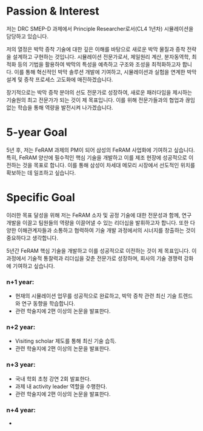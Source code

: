 # Passion & Interest

저는 DRC SMEP-D 과제에서 Principle Researcher로서(CL4 1년차) 시뮬레이션을 담당하고 있습니다. 

저의 열정은 박막 증착 기술에 대한 깊은 이해를 바탕으로 새로운 박막 물질과 증착 전략을 설계하고 구현하는 것입니다. 
시뮬레이션 전문가로서, 제일원리 계산, 분자동역학, 최적화 등의 기법을 활용하여 박막의 특성을 예측하고 구조와 조성을 최적화하고자 합니다.
이를 통해 혁신적인 박막 솔루션 개발에 기여하고, 시뮬레이션과 실험을 연계한 박막 설계 및 증착 프로세스 고도화에 매진하겠습니다.

장기적으로는 박막 증착 분야의 선도 전문가로 성장하여, 새로운 패러다임을 제시하는 기술원의 최고 전문가가 되는 것이 제 목표입니다. 
이를 위해 전문가들과의 협업과 끊임없는 학습을 통해 역량을 발전시켜 나가겠습니다.


# 5-year Goal
5년 후, 저는 FeRAM 과제의 PM이 되어 삼성의 FeRAM 사업화에 기여하고 싶습니다. 특히, FeRAM 양산에 필수적인 핵심 기술을 개발하고 이를 제조 현장에 성공적으로 이전하는 것을 목표로 합니다. 
이를 통해 삼성이 차세대 메모리 시장에서 선도적인 위치를 확보하는 데 일조하고 싶습니다.



# Specific Goal  

이러한 목표 달성을 위해 저는 FeRAM 소자 및 공정 기술에 대한 전문성과 함께, 연구 개발을 이끌고 팀원들의 역량을 이끌어낼 수 있는 리더십을 발휘하고자 합니다. 또한 다양한 이해관계자들과 소통하고 협력하여 기술 개발 과정에서의 시너지를 창출하는 것이 중요하다고 생각합니다.   

5년간 FeRAM 핵심 기술을 개발하고 이를 성공적으로 이전하는 것이 제 목표입니다. 이 과정에서 기술적 통찰력과 리더십을 갖춘 전문가로 성장하며, 회사의 기술 경쟁력 강화에 기여하고 싶습니다.



###  n+1 year: 

- 현재의 시뮬레이션 업무를 성공적으로 완료하고, 박막 증착 관련 최신 기술 트렌드와 연구 동향을 학습합니다.  
- 관련 학술지에 2편 이상의 논문을 발표한다.

### n+2 year:   

- Visiting scholar 제도를 통해 최신 기술 습득.
- 관련 학술지에 2편 이상의 논문을 발표한다.


### n+3 year:  

- 국내 학회 초청 강연 2회 발표한다.
- 과제 내 activity leader 역할을 수행한다.
- 관련 학술지에 2편 이상의 논문을 발표한다.

### n+4 year:   

- 
